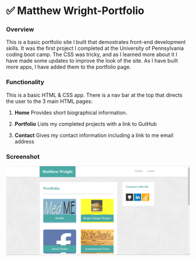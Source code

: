 # :white_check_mark: Matthew Wright-Portfolio

### Overview

This is a basic portfolio site I built that demostrates front-end development skills.  It was the first project I completed at the University of Pennsylvania coding boot camp.  The CSS was tricky, and as I learned more about it I have made some updates to improve the look of the site.  As I have built more apps, I have added them to the portfolio page.

### Functionality
This is a basic HTML & CSS app.  There is a nav bar at the top that directs the user to the 3 main HTML pages:
  1. <strong>Home</strong> Provides short biographical information.
  2. <strong>Portfolio</strong> Lists my completed projects with a link to GutHub
   
  3. <strong>Contact</strong> Gives my contact information including a link to me email address

### Screenshot
![Full Size](Assets/images/ss.png)
